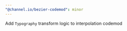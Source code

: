 ```yaml
---
"@channel.io/bezier-codemod": minor
---
```


Add `Typography` transform logic to interpolation codemod
